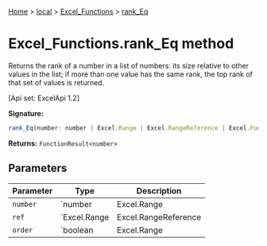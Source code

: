 [Home](./index) &gt; [local](local.md) &gt; [Excel\_Functions](local.excel_functions.md) &gt; [rank\_Eq](local.excel_functions.rank_eq.md)

# Excel\_Functions.rank\_Eq method

Returns the rank of a number in a list of numbers: its size relative to other values in the list; if more than one value has the same rank, the top rank of that set of values is returned. 

 \[Api set: ExcelApi 1.2\]

**Signature:**
```javascript
rank_Eq(number: number | Excel.Range | Excel.RangeReference | Excel.FunctionResult<any>, ref: Excel.Range | Excel.RangeReference | Excel.FunctionResult<any>, order?: boolean | Excel.Range | Excel.RangeReference | Excel.FunctionResult<any>): FunctionResult<number>;
```
**Returns:** `FunctionResult<number>`

## Parameters

|  Parameter | Type | Description |
|  --- | --- | --- |
|  `number` | `number | Excel.Range | Excel.RangeReference | Excel.FunctionResult<any>` |  |
|  `ref` | `Excel.Range | Excel.RangeReference | Excel.FunctionResult<any>` |  |
|  `order` | `boolean | Excel.Range | Excel.RangeReference | Excel.FunctionResult<any>` |  |

